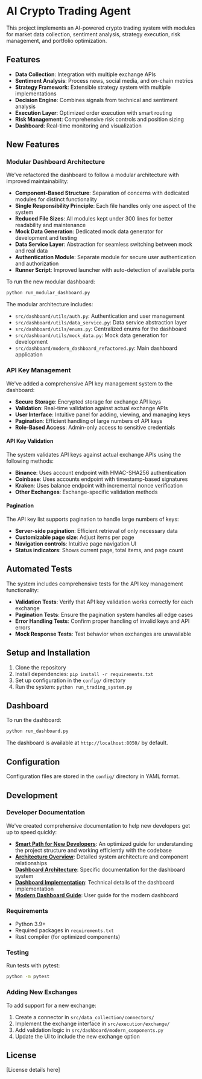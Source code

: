 # AI Crypto Trading Agent

This project implements an AI-powered crypto trading system with modules for market data collection, sentiment analysis, strategy execution, risk management, and portfolio optimization.

## Features

- **Data Collection**: Integration with multiple exchange APIs
- **Sentiment Analysis**: Process news, social media, and on-chain metrics
- **Strategy Framework**: Extensible strategy system with multiple implementations
- **Decision Engine**: Combines signals from technical and sentiment analysis
- **Execution Layer**: Optimized order execution with smart routing
- **Risk Management**: Comprehensive risk controls and position sizing
- **Dashboard**: Real-time monitoring and visualization

## New Features

### Modular Dashboard Architecture

We've refactored the dashboard to follow a modular architecture with improved maintainability:

- **Component-Based Structure**: Separation of concerns with dedicated modules for distinct functionality
- **Single Responsibility Principle**: Each file handles only one aspect of the system
- **Reduced File Sizes**: All modules kept under 300 lines for better readability and maintenance
- **Mock Data Generation**: Dedicated mock data generator for development and testing
- **Data Service Layer**: Abstraction for seamless switching between mock and real data
- **Authentication Module**: Separate module for secure user authentication and authorization
- **Runner Script**: Improved launcher with auto-detection of available ports

To run the new modular dashboard:

```bash
python run_modular_dashboard.py
```

The modular architecture includes:
- `src/dashboard/utils/auth.py`: Authentication and user management
- `src/dashboard/utils/data_service.py`: Data service abstraction layer
- `src/dashboard/utils/enums.py`: Centralized enums for the dashboard
- `src/dashboard/utils/mock_data.py`: Mock data generation for development
- `src/dashboard/modern_dashboard_refactored.py`: Main dashboard application

### API Key Management

We've added a comprehensive API key management system to the dashboard:

- **Secure Storage**: Encrypted storage for exchange API keys
- **Validation**: Real-time validation against actual exchange APIs
- **User Interface**: Intuitive panel for adding, viewing, and managing keys
- **Pagination**: Efficient handling of large numbers of API keys
- **Role-Based Access**: Admin-only access to sensitive credentials

#### API Key Validation

The system validates API keys against actual exchange APIs using the following methods:

- **Binance**: Uses account endpoint with HMAC-SHA256 authentication
- **Coinbase**: Uses accounts endpoint with timestamp-based signatures
- **Kraken**: Uses balance endpoint with incremental nonce verification
- **Other Exchanges**: Exchange-specific validation methods

#### Pagination

The API key list supports pagination to handle large numbers of keys:

- **Server-side pagination**: Efficient retrieval of only necessary data
- **Customizable page size**: Adjust items per page
- **Navigation controls**: Intuitive page navigation UI
- **Status indicators**: Shows current page, total items, and page count

## Automated Tests

The system includes comprehensive tests for the API key management functionality:

- **Validation Tests**: Verify that API key validation works correctly for each exchange
- **Pagination Tests**: Ensure the pagination system handles all edge cases
- **Error Handling Tests**: Confirm proper handling of invalid keys and API errors
- **Mock Response Tests**: Test behavior when exchanges are unavailable

## Setup and Installation

1. Clone the repository
2. Install dependencies: `pip install -r requirements.txt`
3. Set up configuration in the `config/` directory
4. Run the system: `python run_trading_system.py`

## Dashboard

To run the dashboard:

```bash
python run_dashboard.py
```

The dashboard is available at `http://localhost:8050/` by default.

## Configuration

Configuration files are stored in the `config/` directory in YAML format.

## Development

### Developer Documentation

We've created comprehensive documentation to help new developers get up to speed quickly:

- **[Smart Path for New Developers](docs/SMART_PATH_FOR_NEW_DEVELOPERS.md)**: An optimized guide for understanding the project structure and working efficiently with the codebase
- **[Architecture Overview](ARCHITECTURE.md)**: Detailed system architecture and component relationships
- **[Dashboard Architecture](docs/DASHBOARD_ARCHITECTURE.md)**: Specific documentation for the dashboard system
- **[Dashboard Implementation](docs/DASHBOARD_IMPLEMENTATION.md)**: Technical details of the dashboard implementation
- **[Modern Dashboard Guide](docs/MODERN_DASHBOARD_GUIDE.md)**: User guide for the modern dashboard

### Requirements

- Python 3.9+
- Required packages in `requirements.txt`
- Rust compiler (for optimized components)

### Testing

Run tests with pytest:

```bash
python -m pytest
```

### Adding New Exchanges

To add support for a new exchange:

1. Create a connector in `src/data_collection/connectors/`
2. Implement the exchange interface in `src/execution/exchange/`
3. Add validation logic in `src/dashboard/modern_components.py`
4. Update the UI to include the new exchange option

## License

[License details here]
